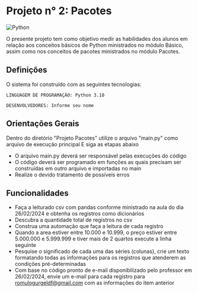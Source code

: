 # Projeto n° 2: Pacotes

![Python](https://img.shields.io/badge/python-3670A0?style=for-the-badge&logo=python&logoColor=ffdd54)


O presente projeto tem como objetivo medir as habilidades dos alunos em relação aos
conceitos básicos de Python ministrados no módulo Básico, assim como nos conceitos
de pacotes ministrados no módulo Pacotes.


## Definições

O sistema foi construído com as seguintes tecnologias:
```
LINGUAGEM DE PROGRAMAÇÃO: Python 3.10 
```
```
DESENVOLVEDORES: Informe seu nome
```



## Orientações Gerais

Dentro do diretório "Projeto Pacotes" utilize o arquivo "main.py" como arquivo de execução principal
E siga as etapas abaixo

* O arquivo main.py deverá ser responsável pelas execuções do código
* O código deverá ser programado em funções as quais precisam ser construídas em outro arquivo e importadas no main
* Realize o devido tratamento de possíveis erros

## Funcionalidades

* Faça a leiturado csv com pandas conforme ministrado na aula do dia 26/02/2024 e obtenha os registros como dicionários
* Descubra a quantidade total de registros no csv
* Construa uma automação que faça a leitura de cada registro
* Quando a area estiver entre 10.000 e 10.999, o preço estiver entre 5.000.000 e 5.999.999 e tiver mais de 2 quartos execute a linha seguinte
* Pesquise o significado de cada uma das séries (colunas), crie um texto formatando todas as informações para os registros que atenderem as condições pré-determinadas
* Com base no código pronto de e-mail disponibilizado pelo professor em 26/02/2024, envie um e-mail para cada registro para romulogurgeldf@gmail.com com as informações do item anterior
